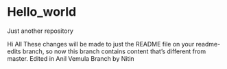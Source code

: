 # Hello_world
Just another repository

Hi All
These changes will be made to just the README file on your readme-edits branch, so now this branch contains content that’s different from master.
Edited in Anil Vemula Branch by Nitin
